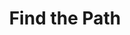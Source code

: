 ---
title: "Find the Path"
index: "find-the-path"
permalink: /spells/find-the-path/
tags:
  - Spell
  - 6th Level
  - Divination
available_for:
  - Bard
  - Cleric
  - Druid
level: "6th Level"
school: "Divination"
comp:
  - V
  - S
  - M
material: "a set of divinatory tools--such as bones, ivory sticks, cards, teeth, or carved runes--worth 100gp and an object from the location you wish to find."
duration: "24 Hours"
concentration: true
cast_time: "1 Minute"
description: |
  This spell allows you to find the shortest, most direct physical route to a specific fixed location that you are familiar with on the same plane of existence. If you name a destination on another plane of existence, a destination that moves (such as a mobile fortress), or a destination that isn't specific (such as "a green dragon's lair"), the spell fails.

  For the duration, as long as you are on the same plane of existence as the destination, you know how far it is and in what direction it lies. While you are traveling there, whenever you are presented with a choice of paths along the way, you automatically determine which path is the shortest and most direct route (but not necessarily the safest route) to the destination.
excerpt: "This spell allows you to find the shortest, most direct physical route to a specific fixed location that you are familiar with on the same plane of existence."
source: "Basic Rules"
---